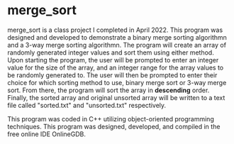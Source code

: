 # merge_sort
merge_sort is a class project I completed in April 2022. This program was designed and developed to demonstrate a binary merge sorting algorithmn and a 3-way merge
sorting algorithmn. The program will create an array of randomly generated integer values and sort them using either method. Upon starting the program, the user will be
prompted to enter an integer value for the size of the array, and an integer range for the array values to be randomly generated to. The user will then be prompted to
enter their choice for which sorting method to use, binary merge sort or 3-way merge sort. From there, the program will sort the array in **descending** order. Finally,
the sorted array and original unsorted array will be written to a text file called "sorted.txt" and "unsorted.txt" respectively.

This program was coded in C++ utilizing object-oriented programming techniques. This program was designed, developed, and compiled in the free online IDE OnlineGDB.

